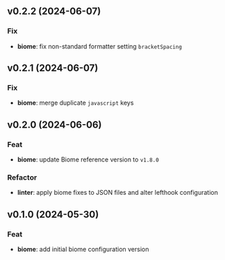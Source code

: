 ## v0.2.2 (2024-06-07)

### Fix

- **biome**: fix non-standard formatter setting `bracketSpacing`

## v0.2.1 (2024-06-07)

### Fix

- **biome**: merge duplicate `javascript` keys

## v0.2.0 (2024-06-06)

### Feat

- **biome**: update Biome reference version to `v1.8.0`

### Refactor

- **linter**: apply biome fixes to JSON files and alter lefthook configuration

## v0.1.0 (2024-05-30)

### Feat

- **biome**: add initial biome configuration version
